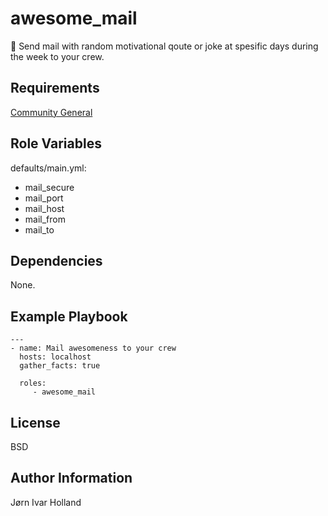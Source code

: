 awesome\_mail
=============

🙌 Send mail with random motivational qoute or joke at spesific days during the week to your crew.

Requirements
------------

[Community General](https://galaxy.ansible.com/community/general)

Role Variables
--------------

defaults/main.yml:
- mail\_secure
- mail\_port
- mail\_host
- mail\_from
- mail\_to

Dependencies
------------

None.

Example Playbook
----------------

    ---
    - name: Mail awesomeness to your crew
      hosts: localhost
      gather_facts: true

      roles:
         - awesome_mail

License
-------

BSD

Author Information
------------------

Jørn Ivar Holland
